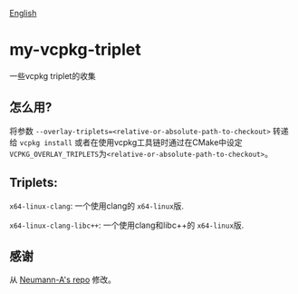 [English](./README.md)

# my-vcpkg-triplet
一些vcpkg triplet的收集

## 怎么用?
将参数 `--overlay-triplets=<relative-or-absolute-path-to-checkout>` 转递给 `vcpkg install` 或者在使用vcpkg工具链时通过在CMake中设定`VCPKG_OVERLAY_TRIPLETS`为`<relative-or-absolute-path-to-checkout>`。

## Triplets:

`x64-linux-clang`: 一个使用clang的 `x64-linux`版.

`x64-linux-clang-libc++`: 一个使用clang和libc++的 `x64-linux`版.

## 感谢
从 [Neumann-A's repo](https://github.com/Neumann-A/my-vcpkg-triplets) 修改。